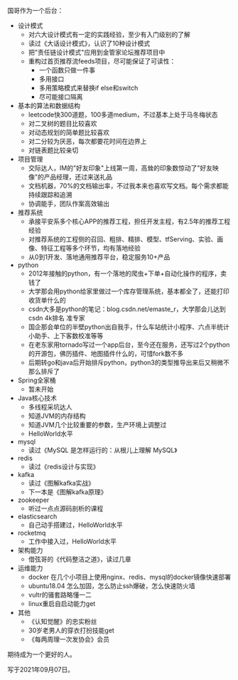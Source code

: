 国哥作为一个后台：
* 设计模式
    * 对六大设计模式有一定的实践经验，至少有入门级别的了解
    * 读过《大话设计模式》，认识了10种设计模式
    * 把"责任链设计模式"应用到金管家论坛推荐项目中
    * 重构过首页推荐流feeds项目，尽可能保证了可读性：
        * 一个函数只做一件事
        * 多用接口
        * 多用策略模式来替换if else和switch
        * 尽可能接口隔离
* 基本的算法和数据结构
    * leetcode快300道题，100多道medium，不过基本上处于马冬梅状态
    * 对二叉树的题目比较喜欢
    * 对动态规划的简单题比较喜欢
    * 对二分较为厌恶，每次都要花时间在边界上
    * 对链表题比较亲切
* 项目管理
    * 交际达人，IM的"好友印象"上线第一周，高耸的印象数惊动了"好友映像"的产品经理，还过来送礼品
    * 文档机器，70%的文档输出率，不过我本来也喜欢写文档。每个需求都能持续跟踪和追溯
    * 协调能手，团队作案高效输出
* 推荐系统
    * 承接平安系多个核心APP的推荐工程，担任开发主程，有2.5年的推荐工程经验
    * 对推荐系统的工程侧的召回、粗排、精排、模型、tfServing、实验、画像、特征工程等多个环节，均有落地经验
    * 从0到1开发、落地通用推荐平台，稳定服务10+产品
* python
    * 2012年接触的python，有一个落地的爬虫+下单+自动化操作的程序，卖钱了
    * 大学那会用python给家里做过一个库存管理系统，基本都全了，还能打印收货单什么的
    * csdn大多是python的笔记：blog.csdn.net/emaste_r，大学那会儿达到csdn 4k排名 准专家
    * 国企那会单位的半壁python出自我手，什么车站统计小程序、六点半统计小助手、上下客数校准等等
    * 在老东家用tornado写过一个app后台，至今还在服务，还写过2个python的开源包，佛历插件、地图插件什么的，可惜fork数不多
    * 后期转go和java后开始排斥python，python3的类型推导出来后又稍微不那么排斥了
* Spring全家桶
    * 暂未开始
* Java核心技术
    * 多线程采坑达人
    * 知道JVM的内存结构
    * 知道JVM几个比较重要的参数，生产环境上调整过
    * HelloWorld水平
* mysql
    * 读过《MySQL 是怎样运行的：从根儿上理解 MySQL》
* redis
    * 读过《redis设计与实现》
* kafka
    * 读过《图解kafka实战》
    * 下一本是《图解kafka原理》
* zookeeper
    * 听过一点点源码剖析的课程
* elasticsearch
    * 自己动手搭建过，HelloWorld水平
* rocketmq
    * 工作中接入过，HelloWorld水平
* 架构能力
    * 借弦哥的《代码整洁之道》，读过几章
* 运维能力
    * docker 在几个小项目上使用nginx、redis、mysql的docker镜像快速部署
    * ubuntu18.04 怎么加固，怎么防止ssh爆破，怎么快速防火墙
    * vultr的骚套路略懂一二
    * linux重启自启动能力get
* 其他
    * 《认知觉醒》的忠实粉丝
    * 30岁老男人的穿衣打扮技能get
    * 《每两周理一次发协会》会员    
    

期待成为一个更好的人。

写于2021年09月07日。
